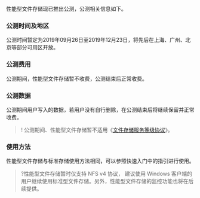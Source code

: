 性能型文件存储现已推出公测，公测相关信息如下。

### 公测时间及地区
公测时间暂定为2019年09月26日至2019年12月23日，将先后在上海、广州、北京等部分可用区开放。

### 公测费用
公测期间，性能型文件存储暂不收费，公测结束后正常收费。

### 公测数据
公测期间用户写入的数据，若用户没有自行删除，在公测结束后将继续保留并正常收费。
>! 公测期间、性能型文件存储暂不适用《[文件存储服务等级协议](https://cloud.tencent.com/document/product/582/34600)》。

### 使用方法

性能型文件存储与标准存储使用方法相同，可以参照快速入门中的指引进行使用。

>?性能型文件存储暂时仅支持 NFS v4 协议， 建议使用 Windows 客户端的用户继续使用标准型文件存储。另外，性能型文件存储的监控功能也将在后续提供。
